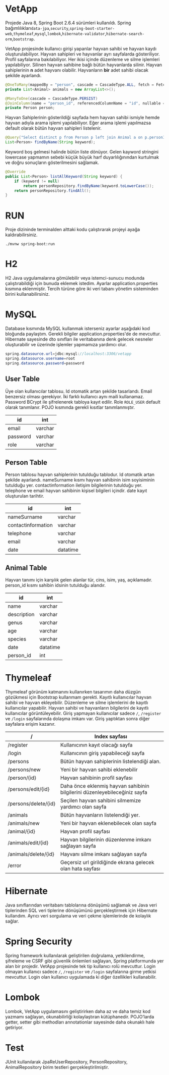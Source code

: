 # VetApp

Projede Java 8, Spring Boot 2.6.4 sürümleri kullanıldı. Spring bağımlılıkları`data-jpa`,`security`,`spring-boot-starter-web`,`thymeleaf`,`mysql`,`lombok`,`hibernate-validator`,`hibernate-search-orm`,`bootstrap`.

VetApp projesinde kullanıcı girişi yapanlar  hayvan sahibi ve hayvan kaydı oluşturulabiliyor. Hayvan sahipleri ve hayvanlar ayrı sayfalarda gösteriliyor. Profil sayfalarına bakılabiliyor. Her ikisi içinde düzenleme ve silme işlemleri yapılabiliyor. Silinen hayvan sahibine bağlı bütün hayvanlarda silinir. Hayvan sahiplerinin **n** adet hayvanı olabilir. Hayvanların **bir** adet sahibi olacak şekilde ayarlandı.

```java
@OneToMany(mappedBy = "person", cascade = CascadeType.ALL, fetch = FetchType.LAZY)
private List<Animal> animals = new ArrayList<>();
```

```java
@ManyToOne(cascade = CascadeType.PERSIST)
@JoinColumn(name = "person_id", referencedColumnName = "id", nullable = false)
private Person person;

```

Hayvan Sahiplerinin gösterildiği sayfada hem hayvan sahibi ismiyle hemde hayvan adıyla arama işlemi yapılabiliyor. Eğer arama işlemi yapılmazsa default olarak bütün hayvan sahipleri listelenir.

```java
@Query("Select distinct p from Person p left join Animal a on p.personId = a.person.personId where lower(p.nameSurname) like %:keyword% or lower(a.name) like %:keyword%")
List<Person> findByName(String keyword);
```

Keyword boş gelmesi halinde bütün liste dönüyor. Gelen kayword stringini lowercase yapmamın sebebi küçük büyük harf duyarlılığınından kurtulmak ve doğru sonuçların gösterilmesini sağlamak.

```java
@Override
public List<Person> listAllKeyword(String keyword) {
    if (keyword != null)
        return personRepository.findByName(keyword.toLowerCase());
    return personRepository.findAll();
}
```

# RUN

Proje dizininde terminalden alttaki kodu çalıştırarak projeyi ayağa kaldırabilirsiniz.

`./mvnw spring-boot:run`

# H2

H2 Java uygulamalarına gömülebilir veya istemci-sunucu modunda çalıştırabildiği için bunuda eklemek istedim. Ayarlar application.properties kısmına eklenmiştir. Tercih türüne göre iki veri tabanı yönetim sisteminden birini kullanabilirsiniz. 

# MySQL

Database kısmında MySQL kullanmak isterseniz ayarlar aşağıdaki kod bloğunda paylaştım. Gerekli bilgiler application.properties'de de mevcuttur. Hibernate sayesinde dto sınıfları ile veritabanına denk gelecek nesneler oluşturabilir ve üzerinde işlemler yapmamıza yardımcı olur.
```java
spring.datasource.url=jdbc:mysql://localhost:3306/vetapp
spring.datasource.username=root
spring.datasource.password=password
```

## **User Table**

Üye olan kullanıcılar tablosu. Id otomatik artan şekilde tasarlandı. Email benzersiz olması gerekiyor. İki farklı kullanıcı aynı maili kullanamaz. Password BCrypt ile şifrelenerek tabloya kayıt edilir. Role `ROLE_USER` default olarak tanımlanır. POJO kısmında gerekli kısıtlar tanımlanmıştır.

| id | int |
| --- | --- |
| email | varchar |
| password | varchar |
| role | varchar |

## Person Table

Person tablosu hayvan sahiplerinin tutulduğu tablodur. Id otomatik artan şekilde ayarlandı. nameSurname kısmı hayvan sahibinin isim soyisiminin tutulduğu yer. contactinformation iletişim bilgilerinin tutulduğu yer. telephone ve email hayvan sahibinin kişisel bilgileri içindir. date kayıt oluşturulan tarihtir.

| id | int |
| --- | --- |
| nameSurname | varchar |
| contactinformation | varchar |
| telephone | varchar |
| email  | varchar |
| date | datatime |

## Animal Table

Hayvan tanımı için karşılık gelen alanlar tür, cins, isim, yaş, açıklamadır. person_id kısmı sahibin idsinin tutulduğu alandır.

| id | int |
| --- | --- |
| name | varchar |
| description | varchar |
| genus | varchar |
| age | varchar |
| species | varchar |
| date | datatime |
| person_id | int |

# Thymeleaf

Thymeleaf görünüm katmanını kullanırken tasarımın daha düzgün gözükmesi için Bootstrap kullanmam gerekti. Kayıtlı kullanıcılar hayvan sahibi ve hayvan ekleyebilir. Düzenleme ve silme işlemlerini de kayıtlı kullanıcılar yapabilir. Hayvan sahibi ve hayvanların bilgilerini de kayıtlı kullanıcılar görüntüleyebilir. Giriş yapmayan kullanıcılar sadece `/`, `/register` ve `/login` sayfalarında dolaşma imkanı var. Giriş yaptıktan sonra diğer sayfalara erişim kazanır.

| / | Index sayfası |
| --- | --- |
| /register | Kullanıcının kayıt olacağı sayfa |
| /login | Kullanıcının giriş yapabileceği sayfa |
| /persons | Bütün hayvan sahiplerinin listelendiği alan.  |
| /persons/new | Yeni bir hayvan sahibi eklenebilir |
| /person/{id} | Hayvan sahibinin profil sayfası |
| /persons/edit/{id} | Daha önce eklenmiş hayvan sahibinin bilgilerini düzenleyebileceğiniz sayfa |
| /persons/delete/{id} | Seçilen hayvan sahibini silmemize yardımcı olan sayfa |
| /animals | Bütün hayvanların listelendiği yer. |
| /animals/new | Yeni bir hayvan eklenebilecek olan sayfa |
| /animal/{id} | Hayvan profil sayfası |
| /animals/edit/{id} | Hayvan bilgilerinin düzenlenme imkanı sağlayan sayfa |
| /animals/delete/{id} | Hayvanı silme imkanı sağlayan sayfa |
| /error | Geçersiz url girildiğinde ekrana gelecek olan hata sayfası |

# Hibernate

Java sınıflarından veritabanı tablolarına dönüşümü sağlamak ve Java veri tiplerinden SQL veri tiplerine dönüşümünü gerçekleştirmek için Hibernate kullandım. Ayrıcı veri sorgulama ve veri çekme işlemlerinde de kolaylık sağlar.

# Spring Security

Spring framework kullanılarak geliştirilen doğrulama, yetkilendirme, şifreleme ve CSRF gibi güvenlik önlemleri sağlayan, Spring platformunda yer alan bir projedir. VetApp projesinde tek tip kullanıcı rolü mevcuttur. Login olmayan kullanıcı sadece `/`, `/register` ve `/login` sayfalarına girme yetkisi mevcuttur. Login olan kullanıcı uygulamada ki diğer özellikleri kullanabilir.

# Lombok

Lombok, VetApp uygulamasını geliştirirken daha az ve daha temiz kod yazmamı sağlayan, okunabilirliği kolaylaştıran kütüphanedir. POJO’larda getter, setter gibi methodları annotationlar sayesinde daha okunaklı hale getiriyor.

# Test

JUnit kullanılarak JpaReUserRepository, PersonRepository, AnimalRepository birim testleri gerçekleştirilmiştir.